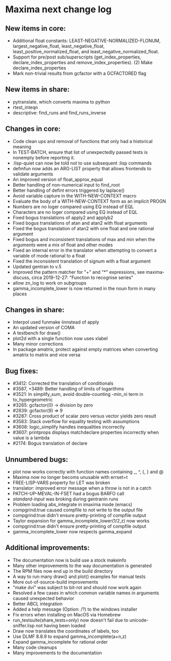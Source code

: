 Maxima next change log
======================

New items in core:
------------------
 * Additional float constants: LEAST-NEGATIVE-NORMALIZED-FLONUM,
   largest_negative_float, least_negative_float, 
   least_positive_normalized_float, and least_negative_normalized_float.
 * Support for pre/post sub/superscripts (get_index_properties,
   declare_index_properties and remove_index_properties).
    (2) Make declare_index_properties
 * Mark non-trivial results from gcfactor with a GCFACTORED flag

New items in share:
-------------------
 * pytranslate, which converts maxima to python
 * rtest_inteqn
 * descriptive: find_runs and find_runs_inverse
 
Changes in core:
----------------
 * Code clean ups and removal of functions that only had a historical
   meaning
 * In TEST-BATCH, ensure that list of unexpectedly passed tests is 
   nonempty before reporting it.
 * :lisp-quiet can now be told not to use subsequent :lisp commands
 * defmfun now adds an ARG-LIST property that allows frontends to
   validate arguments
 * An improved version of float_approx_equal
 * Better handling of non-numerical input to find_root
 * Better handling of defint errors triggered by laplace()
 * Avoid variable capture in the WITH-NEW-CONTEXT macro
 * Evaluate the body of a WITH-NEW-CONTEXT form as an implicit PROGN
 * Numbers are no loger compared using EQ instead of EQL
 * Characters are no loger compared using EQ instead of EQL
 * Fixed bogus translations of apply2 and applyb2
 * Fixed bogus translations of atan and atan2 with float arguments
 * Fixed the bogus translation of atan2 with one float and one rational
   argument
 * Fixed bogus and inconsistent translations of max and min when the
   arguments were a mix of float and other modes
 * Fixed an internal error in the translator when attempting to convert
   a variable of mode rational to a float
 * Fixed the inconsistent translation of signum with a float argument
 * Updated gentran to v.5
 * Improved the pattern matcher for "+" and "*" expressions, see 
   maxima-discuss, circa 2019-12-27: "Function to recognise series"
 * allow zn_log to work on subgroups
 * gamma_incomplete_lower is now returned in the noun form in many places
 
Changes in share:
--------------
 * Interpol used funmake iinnstead of apply
 * An updated version of COMA
 * A testbench for draw()
 * plot2d with a single function now uses xlabel
 * Many minor corrections
 * In package amatrix, protect against empty matrices when converting 
   amatrix to matrix and vice versa

Bug fixes:
----------
 * #3412: Corrected the translation of conditionals
 * #3587, +3489: Better handling of limits of logarithms
 * #3521: In simplify_sum, avoid double-counting -min_ni term in 
   to_hypergeometric
 * #3265: gcfactor(0) -> division by zero
 * #2839: gcfactor(9) => 9
 * #3287: Cross product of scalar zero versus vector yields zero result
 * #3583: Stack overflow for equality testing with assumptions
 * #3608: logic_simplify handles inequalities incorrectly 
 * #3607: printprops displays matchdeclare properties incorrectly when value is a lambda
 * #2174: Bogus translation of declare

Unnumbered bugs:
----------------
 * plot now works correctly with function names containing _, ^,
   {, } and @
 * Maxima now no longer becoms unusable with errset=t
 * FREE-LISP-VARS property for LET was broken
 * translator: improved error message when a throw is not in a catch
 * PATCH-UP-MEVAL-IN-FSET had a bogus BARFO call
 * *standard-input* was broking during gentranin runs
 * Problem loading abs_integrate in imaxima mode (emacs)
 * compgrind:true caused compfile to not write to the output file
 * compgrind:true didn't ensure pretty-printing of compfile output
 * Taylor expansion for gamma_incomplete_lower(1/2,z) now works
 * compgrind:true didn't ensure pretty-printing of compfile output
 * gamma_incomplete_lower now respects gamma_expand

Additional improvements:
------------------------
 * The documentation now is build use a stock makeinfo
 * Many other improvements to the way documentation is generated
 * The RPM files now end up in the build directory
 * A way to run many draw() and plot() examples for manual tests
 * More out-of-source-build improvements
 * "make dvi" was subject to bit-rot and should now work again
 * Resolved a few cases in which common variable names in 
   arguments caused unexpected behavior
 * Better ABCL integration
 * Added a help message (Option: /?) to the windows installer
 * Fix errors when installing on MacOS via Homebrew
 * run_testsuite(share_tests=only) now doesn't fail due to 
   unicode-sniffer.lisp not having been loaded
 * Draw now translates the coordinates of labels, too
 * Use DLMF 8.8.9 to expand gamma_incomplete(a+n,z)
 * Expand gamma_incomplete for rational order
 * Many code cleanups
 * Many improvements to the documentation
